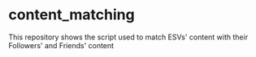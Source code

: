 # content_matching
This repository shows the script used to match ESVs' content with their Followers' and Friends' content
